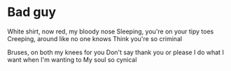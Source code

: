 # Bad guy

White shirt, now red, my bloody nose
Sleeping, you're on your tipy toes
Creeping, around like no one knows
Think you're so criminal

Bruses, on both my knees for you
Don't say thank you or please
I do what I want when I'm wanting to
My soul so cynical
